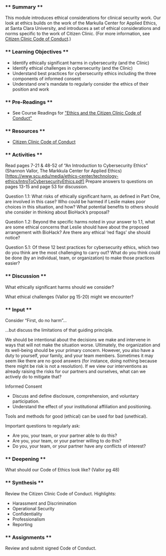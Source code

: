 ### ** Summary **

This module introduces ethical considerations for clinical security work. Our look at ethics builds on the work of the Markulla Center for Applied Ethics, at Santa Clara University, and introduces a set of  ethical considerations and norms specific to the work of Citizen Clinic. (For more information, see [Citizen Clinic Code of Conduct](Student_Code_of_Conduct.md).)

### ** Learning Objectives **

* Identify ethically significant harms in cybersecurity (and the Clinic)
* Identify ethical challenges in cybersecurity (and the Clinic)
* Understand best practices for cybersecurity ethics including the three components of informed consent
* Understand one's mandate to regularly consider the ethics of their position and work

### ** Pre-Readings **

* See Course Readings for ["Ethics and the Citizen Clinic Code of Conduct"](../../../Consolidated_Bibliography#ethics)

### ** Resources **

* [Citizen Clinic Code of Conduct](Student_Code_of_Conduct.md)

### ** Activities **

Read pages 7-21 & 48-52 of “An Introduction to Cybersecurity Ethics” (Shannon Vallor, The Markkula Center for Applied Ethics) [https://www.scu.edu/media/ethics-center/technology-ethics/IntroToCybersecurityEthics.pdf] Prepare answers to questions on pages 13-15 and page 53 for discussion.

Question 1.1: What risks of ethically significant harm, as defined in Part One, are involved in this case? Who could be harmed if Leslie makes poor choices in this situation, and how? What potential benefits to others should she consider in thinking about BioHack’s proposal?

Question 1.2: Beyond the specific harms noted in your answer to 1.1, what are some ethical concerns that Leslie should have about the proposed arrangement with BioHack? Are there any ethical ‘red flags’ she should notice?

Question 5.1: Of these 12 best practices for cybersecurity ethics, which two do you think are the most challenging to carry out? What do you think could be done (by an individual, team, or organization) to make those practices easier?

### ** Discussion **

What ethically significant harms should we consider?

What ethical challenges (Vallor pg 15-20) might we encounter?


### ** Input **

Consider “First, do no harm”... 

...but discuss the limitations of that guiding principle.

We should be intentional about the decisions we make and intervene in ways that will not make the situation worse. 
Ultimately, the organization and its well-being should be your primary concern. However, you also have a duty to yourself, your family, and your team members. Sometimes it may seem like there are no good answers (for instance, doing nothing because there might be risk is not a resolution).
If we view our interventions as already raising the risks for our partners and ourselves, what can we actively do to mitigate that? 

Informed Consent

* Discuss and define disclosure, comprehension, and voluntary participation.
* Understand the effect of your institutional affiliation and positioning.

Tools and methods for good (ethical) can be used for bad (unethical).

Important questions to regularly ask:

* Are you, your team, or your partner able to do this?
* Are you, your team, or your partner willing to do this?
* Do you, your team, or your partner have any conflicts of interest?

### ** Deepening **

What should our Code of Ethics look like? (Vallor pg 48)

### ** Synthesis **

Review the Citizen Clinic Code of Conduct.
Highlights:

* Harassment and Discrimination
* Operational Security
* Confidentiality
* Professionalism
* Reporting


### ** Assignments **

Review and submit signed Code of Conduct.
